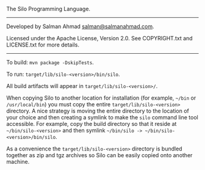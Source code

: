 The Silo Programming Language.

---

Developed by Salman Ahmad <salman@salmanahmad.com>.

Licensed under the Apache License, Version 2.0.
See COPYRIGHT.txt and LICENSE.txt for more details.

---

To build: `mvn package -DskipTests`.

To run: `target/lib/silo-<version>/bin/silo`.

All build artifacts will appear in `target/lib/silo-<version>/`.

When copying Silo to another location for installation (for example, `~/bin` or `/usr/local/bin`) you must copy the entire `target/lib/silo-<version>` directory. A nice strategy is moving the entire directory to the location of your choice and then creating a symlink to make the `silo` command line tool accessible. For example, copy the build directory so that it reside at `~/bin/silo-<version>` and then symlink `~/bin/silo -> ~/bin/silo-<version>/bin/silo`.

As a convenience the `target/lib/silo-<version>` directory is bundled together as zip and tgz archives so Silo can be easily copied onto another machine.
